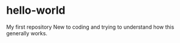 # hello-world
My first repository 
New to coding and trying to understand how this generally works. 
